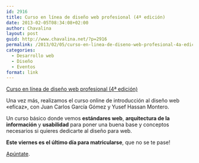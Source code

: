 ```yaml
---
id: 2916
title: Curso en línea de diseño web profesional (4ª edición)
date: 2013-02-05T08:34:08+02:00
author: Chavalina
layout: post
guid: http://www.chavalina.net/?p=2916
permalink: /2013/02/05/curso-en-linea-de-diseno-web-profesional-4a-edicion/
categories:
  - Desarrollo web
  - Diseño
  - Eventos
format: link
---
```

[Curso en línea de diseño web profesional (4ª edición)](http://www.um.es/cursos/formacion/webpro/)

Una vez más, realizamos el curso online de introducción al diseño web «eficaz», con Juan Carlos García Gómez y Yusef Hassan Montero.

Un curso básico donde vemos **estándares web**, **arquitectura de la información** y **usabilidad** para poner una buena base y conceptos necesarios si quieres dedicarte al diseño para web.

**Este viernes es el último día para matricularse**, que no se te pase!

[Apúntate](http://www.um.es/cursos/formacion/webpro/).
